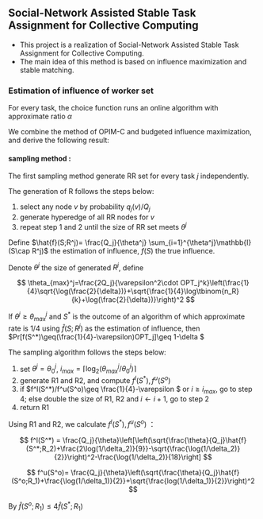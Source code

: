 ## Social-Network Assisted Stable Task Assignment for Collective Computing

- This project is a realization of Social-Network Assisted Stable Task Assignment for Collective Computing.
- The main idea of this method is based on influence maximization and stable matching.

### Estimation of influence of worker set

For every task, the choice function runs an online algorithm with approximate ratio $\alpha$

We combine the method of OPIM-C and budgeted influence maximization, and derive the following result:

#### sampling method :

The first sampling method generate RR set for every task $j$ independently.

The generation of R follows the steps below:

1. select any node $v$ by probability $q_j(v)/Q_j$
2. generate hyperedge of all RR nodes for $v$
3. repeat step 1 and 2 until the size of RR set meets $\theta^j$

Define $\hat{f}(S;R^j)= \frac{Q_j}{\theta^j} \sum_{i=1}^{\theta^j}\mathbb{I}(S\cap R^j)$ the estimation of influence, $f(S)$ the true influence.

Denote $\theta^j$ the size of generated  $R^j$, define

$$
\theta_{max}^j=\frac{2Q_j}{\varepsilon^2\cdot OPT_j^k}\left(\frac{1}{4}\sqrt{\log(\frac{2}{\delta})}+\sqrt{\frac{1}{4}\log\tbinom{n_R}{k}+\log(\frac{2}{\delta})}\right)^2
$$

If $\theta^j\geq \theta_{max}^j$ and $S^*$ is the outcome of an algorithm of which approximate rate is $1/4$ using $\hat{f}(S;R^j)$ as the estimation of influence, then $Pr[f(S^*)\geq(\frac{1}{4}-\varepsilon)OPT_j]\geq 1-\delta $

The sampling algorithm follows the steps below:

1. set $\theta^j = \theta^j_0$, $i_{max}=\lceil\log_2(\theta^j_{max}/\theta^j_0)\rceil$
2. generate R1 and R2, and compute $f^l(S^*), f^u(S^o)$
3. if $f^l(S^*)/f^u(S^o)\geq \frac{1}{4}-\varepsilon $ or $i\geq i_{max}$, go to step 4;
   else double the size of R1, R2 and $i\gets i+1$, go to step 2
4. return R1

Using R1 and R2, we calculate $f^l(S^*), f^u(S^o)$ ：

$$
f^l(S^*) = \frac{Q_j}{\theta}\left[\left(\sqrt{\frac{\theta}{Q_j}\hat{f}(S^*;R_2)+\frac{2\log(1/\delta_2)}{9}}-\sqrt{\frac{\log(1/\delta_2)}{2}}\right)^2-\frac{\log(1/\delta_2)}{18}\right]
$$

$$
f^u(S^o)= \frac{Q_j}{\theta}\left(\sqrt{\frac{\theta}{Q_j}\hat{f}(S^o;R_1)+\frac{\log(1/\delta_1)}{2}}+\sqrt{\frac{log(1/\delta_1)}{2}}\right)^2
$$

By $\hat{f}(S^o;R_1)\leq 4 \hat{f}(S^*;R_1)$
